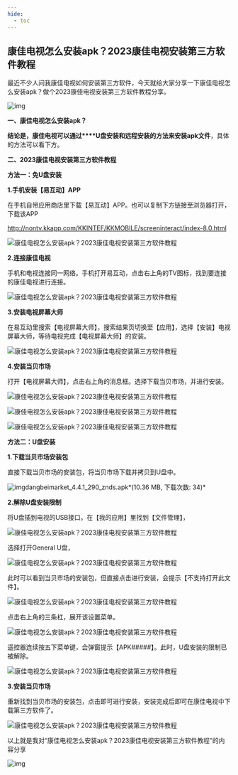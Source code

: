 ```yaml
---
hide:
  - toc
---
```


## 康佳电视怎么安装apk？2023康佳电视安装第三方软件教程

最近不少人问我康佳电视如何安装第三方软件，今天就给大家分享一下康佳电视怎么安装apk？做个2023康佳电视安装第三方软件教程分享。

![img](assets/2-1726733119738-1.gif)

**一、康佳电视怎么安装apk？**

**结论是，康佳电视可以通过****U盘安装和远程安装的方法来安装apk文件**，具体的方法可以看下方。


**二、2023康佳电视安装第三方软件教程**

**方法一：免U盘安装**

**1.手机安装【易互动】APP**



在手机自带应用商店里下载【易互动】APP。也可以复制下方链接至浏览器打开，下载该APP

http://nontv.kkapp.com/KKINTEF/KKMOBILE/screeninteract/index-8.0.html

![康佳电视怎么安装apk？2023康佳电视安装第三方软件教程](assets/094339etvk7sc478lkeele.png)

**2.连接康佳电视**

手机和电视连接同一网络。手机打开易互动，点击右上角的TV图标，找到要连接的康佳电视进行连接。



![康佳电视怎么安装apk？2023康佳电视安装第三方软件教程](assets/094516o2shamsufs322uou.png)

**3.安装电视屏幕大师**



在易互动里搜索【电视屏幕大师】，搜索结果页切换至【应用】，选择【安装】电视屏幕大师，等待电视完成【电视屏幕大师】的安装。

![康佳电视怎么安装apk？2023康佳电视安装第三方软件教程](assets/094531cuasuooxbzdnrlye.png)

**4.安装当贝市场**

打开【电视屏幕大师】，点击右上角的消息框。选择下载当贝市场，并进行安装。

![康佳电视怎么安装apk？2023康佳电视安装第三方软件教程](assets/094547c5n4r1bpnnna5ijn.png)

![康佳电视怎么安装apk？2023康佳电视安装第三方软件教程](assets/094557dbn8bzzbpnkb8keh.png)

![康佳电视怎么安装apk？2023康佳电视安装第三方软件教程](assets/094605aojbloql4o8gbdd2.jpg)

**方法二：U盘安装**

**1.下载当贝市场安装包**

直接下载当贝市场的安装包，将当贝市场下载并拷贝到U盘中。

![img](assets/unknown.gif)dangbeimarket_4.4.1_290_znds.apk*(10.36 MB, 下载次数: 34)*

**2.解除U盘安装限制**

将U盘插到电视的USB接口。在【我的应用】里找到【文件管理】，

![康佳电视怎么安装apk？2023康佳电视安装第三方软件教程](assets/094913dwhspbhewezssiva.png)

选择打开General U盘，

![康佳电视怎么安装apk？2023康佳电视安装第三方软件教程](assets/094927z07gr7jer00o07de.jpg)

此时可以看到当贝市场的安装包，但直接点击进行安装，会提示【不支持打开此文件】。

![康佳电视怎么安装apk？2023康佳电视安装第三方软件教程](assets/094941uj9w7y2l1y29t8bt.png)

点击右上角的三条杠，展开该设置菜单。

![康佳电视怎么安装apk？2023康佳电视安装第三方软件教程](assets/094957o95sb2s59l9sx2zb.png)

遥控器连续按五下菜单键，会弹窗提示【APK#####】。此时，U盘安装的限制已被解除。

![康佳电视怎么安装apk？2023康佳电视安装第三方软件教程](assets/095013zjsz8znvosndzkiv.png)

**3.安装当贝市场**

重新找到当贝市场的安装包，点击即可进行安装，安装完成后即可在康佳电视中下载第三方软件了。

![康佳电视怎么安装apk？2023康佳电视安装第三方软件教程](assets/095027lzxkgbzrwmf0x9qr.jpg)

以上就是我对“康佳电视怎么安装apk？2023康佳电视安装第三方软件教程”的内容分享


![img](assets/2-1726733119738-1.gif)
